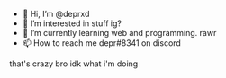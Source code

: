 - 👋 Hi, I’m @deprxd
- 👀 I’m interested in stuff ig?
- 🌱 I’m currently learning web and programming. 
rawr
- 📫 How to reach me depr#8341 on discord

that's crazy bro idk what i'm doing
